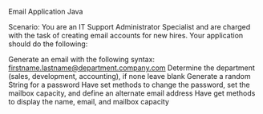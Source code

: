 Email Application Java

Scenario: You are an IT Support Administrator Specialist and are charged with the task of creating email accounts for new hires. Your application should do the following:

Generate an email with the following syntax: firstname.lastname@department.company.com
Determine the department (sales, development, accounting), if none leave blank
Generate a random String for a password
Have set methods to change the password, set the mailbox capacity, and define an alternate email address
Have get methods to display the name, email, and mailbox capacity
